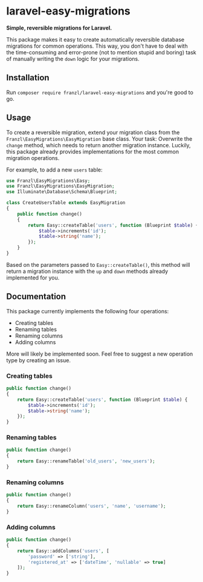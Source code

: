 # laravel-easy-migrations

**Simple, reversible migrations for Laravel.**

This package makes it easy to create automatically reversible database migrations for common operations.
This way, you don't have to deal with the time-consuming and error-prone (not to mention stupid and boring) task of manually writing the `down` logic for your migrations.

## Installation

Run `composer require franzl/laravel-easy-migrations` and you're good to go.

## Usage

To create a reversible migration, extend your migration class from the `Franzl\EasyMigrations\EasyMigration` base class.
Your task: Overwrite the `change` method, which needs to return another migration instance.
Luckily, this package already provides implementations for the most common migration operations.

For example, to add a new `users` table:

~~~php
use Franzl\EasyMigrations\Easy;
use Franzl\EasyMigrations\EasyMigration;
use Illuminate\Database\Schema\Blueprint;

class CreateUsersTable extends EasyMigration
{
    public function change()
    {
        return Easy::createTable('users', function (Blueprint $table) {
            $table->increments('id');
            $table->string('name');
        });
    }
}
~~~

Based on the parameters passed to `Easy::createTable()`, this method will return a migration instance with the `up` and `down` methods already implemented for you.

## Documentation

This package currently implements the following four operations:

- Creating tables
- Renaming tables
- Renaming columns
- Adding columns

More will likely be implemented soon.
Feel free to suggest a new operation type by creating an issue.

### Creating tables

~~~php
public function change()
{
    return Easy::createTable('users', function (Blueprint $table) {
        $table->increments('id');
        $table->string('name');
    });
}
~~~

### Renaming tables

~~~php
public function change()
{
    return Easy::renameTable('old_users', 'new_users');
}
~~~

### Renaming columns

~~~php
public function change()
{
    return Easy::renameColumn('users', 'name', 'username');
}
~~~

### Adding columns

~~~php
public function change()
{
    return Easy::addColumns('users', [
        'password' => ['string'],
        'registered_at' => ['dateTime', 'nullable' => true]
    ]);
}
~~~
